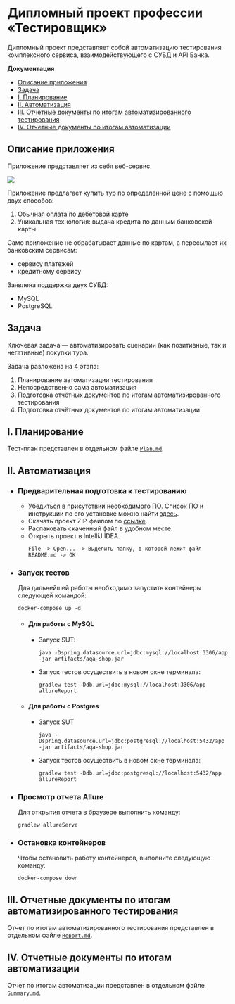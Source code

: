 # Дипломный проект профессии «Тестировщик»

Дипломный проект представляет собой автоматизацию тестирования комплексного сервиса, взаимодействующего с СУБД и API Банка.

**Документация**
* [Описание приложения](#описание-приложения)
* [Задача](#задача)
* [I. Планирование](#i-планирование)
* [II. Автоматизация](#ii-автоматизация)
* [III. Отчетные документы по итогам автоматизированного тестирования](#iii-отчетные-документы-по-итогам-автоматизированного-тестирования)
* [IV. Отчетные документы по итогам автоматизации](#iv-отчетные-документы-по-итогам-автоматизации)

## Описание приложения

Приложение представляет из себя веб-сервис.

![](documentation/pic/service.png)

Приложение предлагает купить тур по определённой цене с помощью двух способов:
1. Обычная оплата по дебетовой карте
1. Уникальная технология: выдача кредита по данным банковской карты

Само приложение не обрабатывает данные по картам, а пересылает их банковским сервисам:
* сервису платежей
* кредитному сервису

Заявлена поддержка двух СУБД:
* MySQL
* PostgreSQL

## Задача

Ключевая задача — автоматизировать сценарии (как позитивные, так и негативные) покупки тура.

Задача разложена на 4 этапа:
1. Планирование автоматизации тестирования
1. Непосредственно сама автоматизация
1. Подготовка отчётных документов по итогам автоматизированного тестирования
1. Подготовка отчётных документов по итогам автоматизации

## I. Планирование

Тест-план представлен в отдельном файле [`Plan.md`](documentation/Plan.md).

## II. Автоматизация

* ### Предварительная подготовка к тестированию

    * Убедиться в присутствии необходимого ПО. Список ПО и инструкции по его установке можно найти [здесь](documentation/Preparation.md).
    * Скачать проект ZIP-файлом по [ссылке](https://github.com/ks1109b/DiplomaProject/archive/refs/heads/main.zip).
    * Распаковать скаченный файл в удобном месте.
    * Открыть проект в IntelliJ IDEA.
       ```
       File -> Open... -> Выделить папку, в которой лежит файл README.md -> OK
       ```

* ### Запуск тестов

  Для дальнейшей работы необходимо запустить контейнеры следующей командой:
   ```  
   docker-compose up -d
   ```
    * #### Для работы с MySQL

        * Запуск SUT:
          ```
          java -Dspring.datasource.url=jdbc:mysql://localhost:3306/app -jar artifacts/aqa-shop.jar
          ```
        * Запуск тестов осуществить в новом окне терминала:
          ```
          gradlew test -Ddb.url=jdbc:mysql://localhost:3306/app allureReport
          ```

    * #### Для работы с Postgres

        * Запуск SUT
          ```
          java -Dspring.datasource.url=jdbc:postgresql://localhost:5432/app -jar artifacts/aqa-shop.jar
          ```
        * Запуск тестов осуществить в новом окне терминала:
          ```
          gradlew test -Ddb.url=jdbc:postgresql://localhost:5432/app allureReport
          ```

* ### Просмотр отчета Allure

  Для открытия отчета в браузере выполнить команду:
   ```  
   gradlew allureServe
   ```

* ### Остановка контейнеров

  Чтобы остановить работу контейнеров, выполните следующую команду:
   ```  
   docker-compose down
   ```

## III. Отчетные документы по итогам автоматизированного тестирования

Отчет по итогам автоматизированного тестирования представлен в отдельном файле [`Report.md`](documentation/Report.md).

## IV. Отчетные документы по итогам автоматизации

Отчет по итогам автоматизации представлен в отдельном файле [`Summary.md`](documentation/Summary.md).